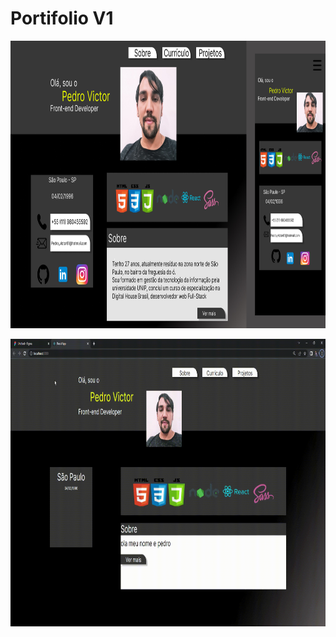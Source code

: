 <h1>Portifolio V1</h1>
<p>
<img width='720' height='460' src="./src/assets/img/Untitled.jpg" alt="home page portifolio" />
</p>

<p>
<img width='720' height='460' src="./src/assets/img/pagehome.gif" alt="home page portifolio" />
</p>
